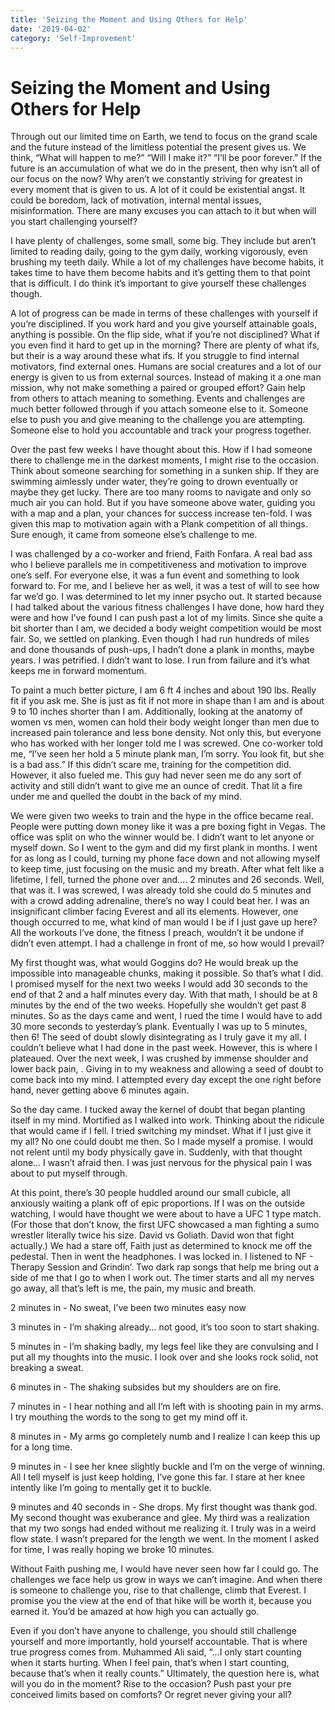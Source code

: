 ```yaml
---
title: 'Seizing the Moment and Using Others for Help'
date: '2019-04-02'
category: 'Self-Improvement'
---
```


# Seizing the Moment and Using Others for Help 

Through out our limited time on Earth, we tend to focus on the grand scale and the future instead of the limitless potential the present gives us. We think, “What will happen to me?” “Will I make it?” “I’ll be poor forever.” If the future is an accumulation of what we do in the present, then why isn’t all of our focus on the now? Why aren’t we constantly striving for greatest in every moment that is given to us. A lot of it could be existential angst. It could be boredom, lack of motivation, internal mental issues, misinformation. There are many excuses you can attach to it but when will you start challenging yourself? 

I have plenty of challenges, some small, some big. They include but aren’t limited to reading daily, going to the gym daily, working vigorously, even brushing my teeth daily. While a lot of my challenges have become habits, it takes time to have them become habits and it’s getting them to that point that is difficult. I do think it’s important to give yourself these challenges though.

A lot of progress can be made in terms of these challenges with yourself if you’re disciplined. If you work hard and you give yourself attainable goals, anything is possible. On the flip side, what if you’re not disciplined? What if you even find it hard to get up in the morning? There are plenty of what ifs, but their is a way around these what ifs. If you struggle to find internal motivators, find external ones. Humans are social creatures and a lot of our energy is given to us from external sources. Instead of making it a one man mission, why not make something a paired or grouped effort? Gain help from others to attach meaning to something. Events and challenges are much better followed through if you attach someone else to it. Someone else to push you and give meaning to the challenge you are attempting. Someone else to hold you accountable and track your progress together.

Over the past few weeks I have thought about this. How if I had someone there to challenge me in the darkest moments, I might rise to the occasion. Think about someone searching for something in a sunken ship. If they are swimming aimlessly under water, they’re going to drown eventually or maybe they get lucky. There are too many rooms to navigate and only so much air you can hold. But if you have someone above water, guiding you with a map and a plan, your chances for success increase ten-fold. I was given this map to motivation again with a Plank competition of all things. Sure enough, it came from someone else’s challenge to me. 

I was challenged by a co-worker and friend, Faith Fonfara. A real bad ass who I believe parallels me in competitiveness and motivation to improve one’s self. For everyone else, it was a fun event and something to look forward to. For me, and I believe her as well, it was a test of will to see how far we’d go. I was determined to let my inner psycho out. It started because I had talked about the various fitness challenges I have done, how hard they were and how I’ve found I can push past a lot of my limits. Since she quite a bit shorter than I am, we decided a body weight competition would be most fair. So, we settled on planking. Even though I had run hundreds of miles and done thousands of push-ups, I hadn’t done a plank in months, maybe years. I was petrified. I didn’t want to lose. I run from failure and it’s what keeps me in forward momentum. 

To paint a much better picture, I am 6 ft 4 inches and about 190 lbs. Really fit if you ask me. She is just as fit if not more in shape than I am and is about 9 to 10 inches shorter than I am. Additionally, looking at the anatomy of women vs men, women can hold their body weight longer than men due to increased pain tolerance and less bone density. Not only this, but everyone who has worked with her longer told me I was screwed. One co-worker told me, “I’ve seen her hold a 5 minute plank man, I’m sorry. You look fit, but she is a bad ass.” If this didn’t scare me, training for the competition did. However, it also fueled me. This guy had never seen me do any sort of activity and still didn’t want to give me an ounce of credit. That lit a fire under me and quelled the doubt in the back of my mind.

We were given two weeks to train and the hype in the office became real. People were putting down money like it was a pre boxing fight in Vegas. The office was split on who the winner would be. I didn’t want to let anyone or myself down. So I went to the gym and did my first plank in months. I went for as long as I could, turning my phone face down and not allowing myself to keep time, just focusing on the music and my breath. After what felt like a lifetime, I fell, turned the phone over and…. 2 minutes and 26 seconds. Well, that was it. I was screwed, I was already told she could do 5 minutes and with a crowd adding adrenaline, there’s no way I could beat her. I was an insignificant climber facing Everest and all its elements. However, one though occurred to me, what kind of man would I be if I just gave up here? All the workouts I’ve done, the fitness I preach, wouldn’t it be undone if didn’t even attempt. I had a challenge in front of me, so how would I prevail? 

My first thought was, what would Goggins do? He would break up the impossible into manageable chunks, making it possible. So that’s what I did. I promised myself for the next two weeks I would add 30 seconds to the end of that 2 and a half minutes every day. With that math, I should be at 8 minutes by the end of the two weeks. Hopefully she wouldn’t get past 8 minutes. So as the days came and went, I rued the time I would have to add 30 more seconds to yesterday’s plank. Eventually I was up to 5 minutes, then 6! The seed of doubt slowly disintegrating as I truly gave it my all. I couldn’t believe what I had done in the past week. However, this is where I plateaued. Over the next week, I was crushed by immense shoulder and lower back pain, . Giving in to my weakness and allowing a seed of doubt to come back into my mind. I attempted every day except the one right before hand, never getting above 6 minutes again.

So the day came. I tucked away the kernel of doubt that began planting itself in my mind. Mortified as I walked into work. Thinking about the ridicule that would came if I fell. I tried switching my mindset. What if I just give it my all? No one could doubt me then. So I made myself a promise. I would not relent until my body physically gave in. Suddenly, with that thought alone… I wasn’t afraid then. I was just nervous for the physical pain I was about to put myself through.

At this point, there’s 30 people huddled around our small cubicle, all anxiously waiting a plank off of epic proportions. If I was on the outside watching, I would have thought we were about to have a UFC 1 type match. (For those that don’t know, the first UFC showcased a man fighting a sumo wrestler literally twice his size. David vs Goliath. David won that fight actually.) We had a stare off, Faith just as determined to knock me off the pedestal. Then in went the headphones. I was locked in. I listened to NF - Therapy Session and Grindin’. Two dark rap songs that help me bring out a side of me that I go to when I work out. The timer starts and all my nerves go away, all that’s left is me, the pain, my music and breath. 

2 minutes in - No sweat, I’ve been two minutes easy now

3 minutes in - I’m shaking already… not good, it’s too soon to start shaking. 

5 minutes in - I’m shaking badly, my legs feel like they are convulsing and I put all my thoughts into the music. I look over and she looks rock solid, not breaking a sweat. 

6 minutes in - The shaking subsides but my shoulders are on fire. 

7 minutes in - I hear nothing and all I’m left with is shooting pain in my arms. I try mouthing the words to the song to get my mind off it. 

8 minutes in - My arms go completely numb and I realize I can keep this up for a long time. 

9 minutes in - I see her knee slightly buckle and I’m on the verge of winning. All I tell myself is just keep holding, I’ve gone this far. I stare at her knee intently like I’m going to mentally get it to buckle.

9 minutes and 40 seconds in - She drops. My first thought was thank god. My second thought was exuberance and glee. My third was a realization that my two songs had ended without me realizing it. I truly was in a weird flow state. I wasn’t prepared for the length we went. In the moment I asked for time, I was really hoping we broke 10 minutes. 

Without Faith pushing me, I would have never seen how far I could go. The challenges we face help us grow in ways we can’t imagine. And when there is someone to challenge you, rise to that challenge, climb that Everest. I promise you the view at the end of that hike will be worth it, because you earned it. You’d be amazed at how high you can actually go. 

Even if you don’t have anyone to challenge, you should still challenge yourself and more importantly, hold yourself accountable. That is where true progress comes from. Muhammed Ali said, “…I only start counting when it starts hurting. When I feel pain, that’s when I start counting, because that’s when it really counts.” Ultimately, the question here is, what will you do in the moment? Rise to the occasion? Push past your pre conceived limits based on comforts? Or regret never giving your all?
